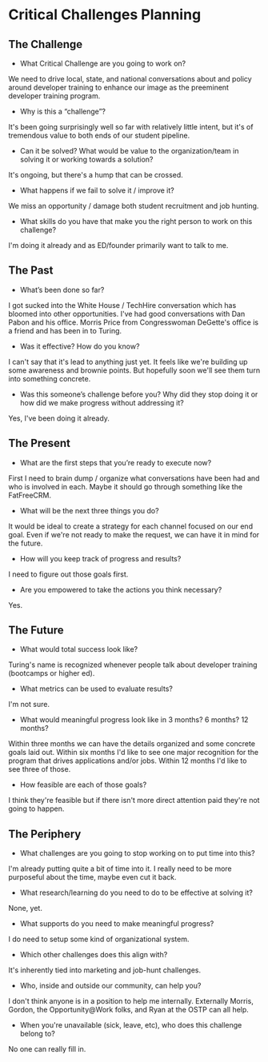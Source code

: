 # Critical Challenges Planning

## The Challenge

* What Critical Challenge are you going to work on?

We need to drive local, state, and national conversations about and policy around developer training to enhance our image as the preeminent developer training program.

* Why is this a “challenge”?

It's been going surprisingly well so far with relatively little intent, but it's of tremendous value to both ends of
our student pipeline.

* Can it be solved? What would be value to the organization/team in solving it or working towards a solution?

It's ongoing, but there's a hump that can be crossed.

* What happens if we fail to solve it / improve it?

We miss an opportunity / damage both student recruitment and job hunting.

* What skills do you have that make you the right person to work on this challenge?

I'm doing it already and as ED/founder primarily want to talk to me.

## The Past

* What’s been done so far?

I got sucked into the White House / TechHire conversation which has bloomed into other opportunities. I've had good
conversations with Dan Pabon and his office. Morris Price from Congresswoman DeGette's office is a friend and has been
in to Turing.

* Was it effective? How do you know?

I can't say that it's lead to anything just yet. It feels like we're building up some awareness and brownie points. But
hopefully soon we'll see them turn into something concrete.

* Was this someone’s challenge before you? Why did they stop doing it or how did we make progress without addressing it?

Yes, I've been doing it already.

## The Present

* What are the first steps that you’re ready to execute now?

First I need to brain dump / organize what conversations have been had and who is involved in each. Maybe it should go
through something like the FatFreeCRM.

* What will be the next three things you do?

It would be ideal to create a strategy for each channel focused on our end goal. Even if we're not ready to make the
request, we can have it in mind for the future.

* How will you keep track of progress and results?

I need to figure out those goals first.

* Are you empowered to take the actions you think necessary?

Yes.

## The Future

* What would total success look like?

Turing's name is recognized whenever people talk about developer training (bootcamps or higher ed).

* What metrics can be used to evaluate results?

I'm not sure.

* What would meaningful progress look like in 3 months? 6 months? 12 months?

Within three months we can have the details organized and some concrete goals laid out. Within six months I'd like to see
one major recognition for the program that drives applications and/or jobs. Within 12 months I'd like to see three of those.

* How feasible are each of those goals?

I think they're feasible but if there isn't more direct attention paid they're not going to happen.

## The Periphery

* What challenges are you going to stop working on to put time into this?

I'm already putting quite a bit of time into it. I really need to be more purposeful about the time, maybe even cut it back.

* What research/learning do you need to do to be effective at solving it?

None, yet.

* What supports do you need to make meaningful progress?

I do need to setup some kind of organizational system.

* Which other challenges does this align with?

It's inherently tied into marketing and job-hunt challenges.

* Who, inside and outside our community, can help you?

I don't think anyone is in a position to help me internally. Externally Morris, Gordon, the Opportunity@Work folks, and
 Ryan at the OSTP can all help.

* When you're unavailable (sick, leave, etc), who does this challenge belong to?

No one can really fill in.

